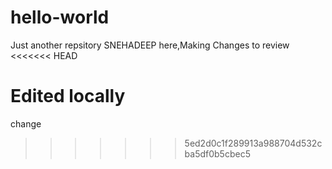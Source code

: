 # hello-world
Just another repsitory
SNEHADEEP here,Making Changes to review
<<<<<<< HEAD


Edited locally
=======
change
>>>>>>> 5ed2d0c1f289913a988704d532cba5df0b5cbec5
